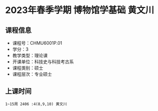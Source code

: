 # 2023年春季学期 博物馆学基础 黄文川






## 课程信息

- 课程号：CHMU6001P.01
- 学分：3
- 教学类型：理论课
- 开课单位：科技史与科技考古系
- 课程类别：硕士
- 课程层次：专业硕士

## 上课时间

```
1~15周 2406 :4(8,9,10) 黄文川
```

